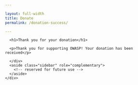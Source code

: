```yaml
---

layout: full-width
title: Donate
permalink: /donation-success/

---
```



<div style="margin: 0px;">

  <div class="col-sidebar">
    <div class="main-wrapper" style="padding: 0px;">
      <div>

      <h1>Thank you for your donation</h1>

      <p>Thank you for supporting OWASP! Your donation has been received</p>

      </div>
      <aside class="sidebar" role="complementary">
        <!-- reserved for future use -->
      </aside>
    </div>
  </div>

</div>



